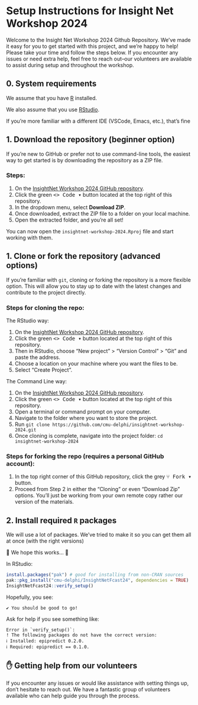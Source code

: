 # Setup Instructions for Insight Net Workshop 2024


Welcome to the Insight Net Workshop 2024 Github Repository. We’ve made
it easy for you to get started with this project, and we’re happy to
help! Please take your time and follow the steps below. If you encounter
any issues or need extra help, feel free to reach out–our volunteers are
available to assist during setup and throughout the workshop.

## 0. System requirements

We assume that you have [R](https://cran.rstudio.com) installed.

We also assume that you use
[RStudio](https://posit.co/download/rstudio-desktop/).

If you’re more familiar with a different IDE (VSCode, Emacs, etc.),
that’s fine

## 1. Download the repository (beginner option)

If you’re new to GitHub or prefer not to use command-line tools, the
easiest way to get started is by downloading the repository as a ZIP
file.

### Steps:

1.  On the [InsightNet Workshop 2024 GitHub
    repository](https://github.com/cmu-delphi/insightnet-workshop-2024).
2.  Click the green <kbd>\<\> Code ▾</kbd> button located at the top
    right of this repository.
3.  In the dropdown menu, select **Download ZIP**.
4.  Once downloaded, extract the ZIP file to a folder on your local
    machine.
5.  Open the extracted folder, and you’re all set!

You can now open the `insightnet-workshop-2024.Rproj` file and start
working with them.

## 1. Clone or fork the repository (advanced options)

If you’re familiar with `git`, cloning or forking the repository is a
more flexible option. This will allow you to stay up to date with the
latest changes and contribute to the project directly.

### Steps for cloning the repo:

<!-- You'll get a local copy of the repository. -->

The RStudio way:

1.  On the [InsightNet Workshop 2024 GitHub
    repository](https://github.com/cmu-delphi/insightnet-workshop-2024).
2.  Click the green <kbd>\<\> Code ▾</kbd> button located at the top
    right of this repository.
3.  Then in RStudio, choose “New project” \> “Version Control” \> “Git”
    and paste the address.
4.  Choose a location on your machine where you want the files to be.
5.  Select “Create Project”.

The Command Line way:

1.  On the [InsightNet Workshop 2024 GitHub
    repository](https://github.com/cmu-delphi/insightnet-workshop-2024).
2.  Click the green <kbd>\<\> Code ▾</kbd> button located at the top
    right of this repository.
3.  Open a terminal or command prompt on your computer.
4.  Navigate to the folder where you want to store the project.
5.  Run
    `git clone https://github.com/cmu-delphi/insightnet-workshop-2024.git`
6.  Once cloning is complete, navigate into the project folder:
    `cd insightnet-workshop-2024`

### Steps for forking the repo (requires a personal GitHub account):

1.  In the top right corner of this GitHub repository, click the grey
    <kbd>⑂ Fork ▾</kbd> button.
2.  Proceed from Step 2 in either the “Cloning” or even “Download Zip”
    options. You’ll just be working from your own remote copy rather our
    version of the materials.

## 2. Install required `R` packages

We will use a <span class="tertiary">lot</span> of packages. We’ve tried
to make it so you can get them all at once (with the right versions)

🤞 We hope this works… 🤞

In RStudio:

``` r
install.packages("pak") # good for installing from non-CRAN sources
pak::pkg_install("cmu-delphi/InsightNetFcast24", dependencies = TRUE)
InsightNetFcast24::verify_setup()
```

Hopefully, you see:

    ✔ You should be good to go!

Ask for help if you see something like:

    Error in `verify_setup()`:
    ! The following packages do not have the correct version:
    ℹ Installed: epipredict 0.2.0.
    ℹ Required: epipredict == 0.1.0.

## ✋ Getting help from our volunteers

If you encounter any issues or would like assistance with setting things
up, don’t hesitate to reach out. We have a fantastic group of volunteers
available who can help guide you through the process.
